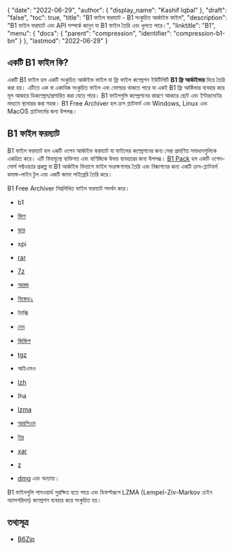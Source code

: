 {
  "date": "2022-06-29",
  "author": {
    "display_name": "Kashif Iqbal"
  },
  "draft": "false",
  "toc": true,
  "title": "B1 ফাইল ফরম্যাট - B1 সংকুচিত আর্কাইভ ফাইল",
  "description": "B1 ফাইল ফরম্যাট এবং API সম্পর্কে জানুন যা B1 ফাইল তৈরি এবং খুলতে পারে।",
  "linktitle": "B1",
  "menu": {
    "docs": {
      "parent": "compression",
      "identifier": "compression-b1-bn"
    }
  },
  "lastmod": "2022-06-29"
}

## একটি B1 ফাইল কি?

একটি B1 ফাইল হল একটি সংকুচিত আর্কাইভ ফাইল যা ফ্রি ফাইল কম্প্রেশন ইউটিলিটি **B1 ফ্রি আর্কাইভার** দিয়ে তৈরি করা হয়। এটিতে এক বা একাধিক সংকুচিত ফাইল এবং ফোল্ডার থাকতে পারে যা একই B1 ফ্রি আর্কিভার ব্যবহার করে মূল আকারে ডিকম্প্রেস/প্রসারিত করা যেতে পারে। B1 ফাইলগুলি কম্প্রেশনের কারণে আকারে ছোট এবং ইন্টারনেটের মাধ্যমে স্থানান্তর করা সহজ। B1 Free Archiver হল ক্রস প্ল্যাটফর্ম এবং Windows, Linux এবং MacOS প্ল্যাটফর্মের জন্য উপলব্ধ।

## B1 ফাইল ফরম্যাট

B1 ফাইল ফরম্যাট হল একটি ওপেন আর্কাইভ ফরম্যাট যা ফাইলের কম্প্রেশনের জন্য সেরা প্রমাণিত সমাধানগুলিকে একত্রিত করে। এটি বিনামূল্যে ব্যক্তিগত এবং বাণিজ্যিক উভয় ব্যবহারের জন্য উপলব্ধ। [B1 Pack](https://github.com/b1-pack/b1-pack) হল একটি ওপেন-সোর্স সফ্টওয়্যার প্রকল্প যা B1 আর্কাইভ বিন্যাসে ফাইল সংরক্ষণাগার তৈরি এবং নিষ্কাশনের জন্য একটি ক্রস-প্ল্যাটফর্ম কমান্ড-লাইন টুল এবং একটি জাভা লাইব্রেরি তৈরি করে।

B1 Free Archiver নিম্নলিখিত ফাইল ফরম্যাট সমর্থন করে।

* b1

* [জিপ](/কম্প্রেশন/জিপ/)

* [জার](/প্রোগ্রামিং/জার/)

* xpi

* [rar](/compression/rar/)

* [7z](/কম্প্রেশন/7z/)

* [আরজ](/কম্প্রেশন/আরজে/)

* [বিজেড২](/কম্প্রেশন/বিজেড২/)

* ট্যাক্সি

* [দেব](/কম্প্রেশন/দেব/)

* [জিজিপ](/কম্প্রেশন/জিজিপ/)

* [tgz](/compression/tgz/)

* আইএসও

* [lzh](/কম্প্রেশন/lzh/)

* lha

* [lzma](/compression/lzma/)

* [আরপিএম](/কম্প্রেশন/আরপিএম/)

* [টার](/কম্প্রেশন/টার/)

* [xar](/কম্প্রেশন/xar/)

* [z](/কম্প্রেশন/z/)

* [dmg](/compression/dmg/) এবং অন্যান্য।


B1 ফাইলগুলি পাসওয়ার্ড সুরক্ষিত হতে পারে এবং ডিফল্টরূপে LZMA (Lempel-Ziv-Markov চেইন অ্যালগরিদম) কম্প্রেশন ব্যবহার করে সংকুচিত হয়।

## তথ্যসূত্র

* [B6Zip](http://b6zip.com)


